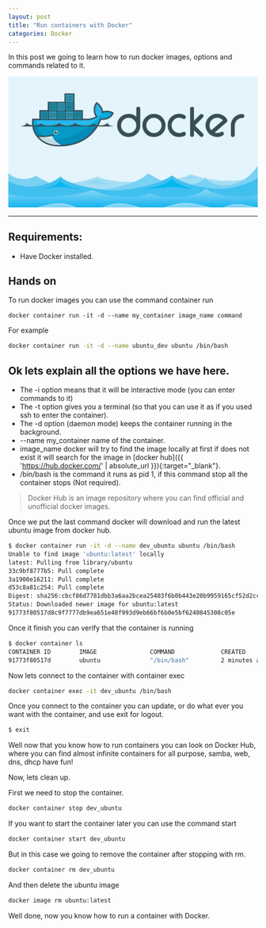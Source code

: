 ```yaml
---
layout: post
title: "Run containers with Docker"
categories: Docker
---
```

In this post we going to learn how to run docker images, options and commands related to it.

![Docker Image](/assets/images/run-docker.png)

* * *

## [](#header-2)Requirements:

* Have Docker installed.

## [](#header-2)Hands on

To run docker images you can use the command container run

```shell
docker container run -it -d --name my_container image_name command
```

For example

```bash
docker container run -it -d --name ubuntu_dev ubuntu /bin/bash
```

## [](#header-2)Ok lets explain all the options we have here.

* The -i option means that it will be interactive mode (you can enter commands to it)
* The -t option gives you a terminal (so that you can use it as if you used ssh to enter the container).
* The -d option (daemon mode) keeps the container running in the background.
* --name my_container name of the container.
* image_name docker will try to find the image locally at first if does not exist it will search for the image in [docker hub]({{ 'https://hub.docker.com/' | absolute_url }}){:target="_blank"}.
* /bin/bash is the command it runs as pid 1, if this command stop all the container stops (Not required).

> Docker Hub is an image repository where you can find official and unofficial docker images.

Once we put the last command docker will download and run the latest ubuntu image from docker hub.

```bash
$ docker container run -it -d --name dev_ubuntu ubuntu /bin/bash
Unable to find image 'ubuntu:latest' locally
latest: Pulling from library/ubuntu
33c9bf8777b5: Pull complete
3a1900e16211: Pull complete
d53c8a81c254: Pull complete
Digest: sha256:cbcf86d7781dbb3a6aa2bcea25403f6b0b443e20b9959165cf52d2cc9608e4b9
Status: Downloaded newer image for ubuntu:latest
91773f80517d8c9f7777db9ea651e48f993d9eb66bf6b0e5bf6240845308c05e
```

Once it finish you can verify that the container is running
```bash
$ docker container ls
CONTAINER ID        IMAGE               COMMAND             CREATED             STATUS              PORTS               NAMES
91773f80517d        ubuntu              "/bin/bash"         2 minutes ago       Up 2 minutes                            dev_ubuntu
```

Now lets connect to the container with container exec
```bash
docker container exec -it dev_ubuntu /bin/bash
```
Once you connect to the container you can update, or do what ever you want with the container, and use exit for logout.

```bash
$ exit
```

Well now that you know how to run containers you can look on Docker Hub, where you can find almost infinite containers for all purpose, samba, web, dns, dhcp have fun!

Now, lets clean up.

First we need to stop the container.

```bash
docker container stop dev_ubuntu
```

If you want to start the container later you can use the command start

```bash
docker container start dev_ubuntu
```

But in this case we going to remove the container after stopping with rm.

```bash
docker container rm dev_ubuntu
```
And then delete the ubuntu image

```bash
docker image rm ubuntu:latest
```

Well done, now you know how to run a container with Docker.
